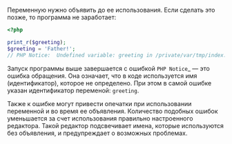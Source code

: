 Переменную нужно объявить до ее использования. Если сделать это позже, то программа не заработает:

```php
<?php

print_r($greeting);
$greeting = 'Father!';
// PHP Notice:  Undefined variable: greeting in /private/var/tmp/index.php on line 3
```

Запуск программы выше завершается с ошибкой `PHP Notice`_ — это ошибка обращения. Она означает, что в коде используется имя (идентификатор), которое не определено. При этом в самой ошибке указан идентификатор переменой: `greeting`.

Также к ошибке могут привести опечатки при использовании переменной и во время ее объявления. Количество подобных ошибок уменьшается за счет использования правильно настроенного редактора. Такой редактор подсвечивает имена, которые используются без объявления, и предупреждает о возможных проблемах.
